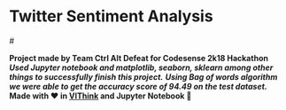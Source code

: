 # Twitter Sentiment Analysis
#[](https://www.shareicon.net/download/2016/08/01/639706_circle.ico)

**Project made by Team Ctrl Alt Defeat for Codesense 2k18 Hackathon**
**_Used Jupyter notebook and matplotlib, seaborn, sklearn among other things to successfully finish this project._**
**_Using Bag of words algorithm we were able to get the accuracy score of 94.49 on the test dataset._**
__Made with :heart: in [VIThink](http://ai-vithink.github.io) and Jupyter Notebook :orange_book:__
